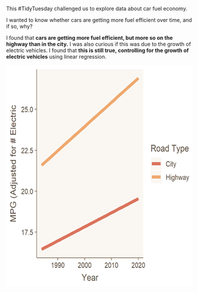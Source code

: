 This #TidyTuesday challenged us to explore data about car fuel economy.

I wanted to know whether cars are getting more fuel efficient over time, and if so, why?

I found that **cars are getting more fuel efficient, but more so on the highway than in the city.** I was also curious if this was due to the growth of electric vehicles. I found that **this is still true, controlling for the growth of electric vehicles** using linear regression. 

<p><img src="fig.png" alt="results" width="600" height="600"/></p>
